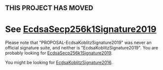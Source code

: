 ## THIS PROJECT HAS MOVED

# See [EcdsaSecp256k1Signature2019](https://github.com/decentralized-identity/lds-ecdsa-secp256k1-2019.js)

Please note that "PROPOSAL-EcdsaKoblitzSignature2019" was never an official signature suite, and neither is "EcdsaKoblitzSignature2019". You are probably looking for [EcdsaSecp256k1Signature2019](https://github.com/decentralized-identity/lds-ecdsa-secp256k1-2019.js).

You might be looking for [EcdsaKoblitzSignature2016](https://github.com/transmute-industries/EcdsaKoblitzSignature2016).
